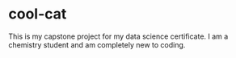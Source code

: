 # cool-cat
This is my capstone project for my data science certificate. I am a chemistry student and am completely new to coding. 
